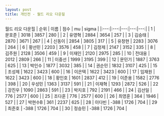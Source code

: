 ```yaml
---
layout: post
title: 개인전 - 월드 리오 다운힐
---
```


월드 리오 다운힐
| 순위 | 이름 | 점수 | mu | sigma |
|:---:|:---:|---:|---:|---:|
| 1 | 문호준 | 3018 | 3857 | 280 |
| 2 | 유영혁 | 2884 | 3654 | 257 |
| 3 | 김승태 | 2870 | 3671 | 267 |
| 4 | 신동이 | 2854 | 3805 | 317 |
| 5 | 유창현 | 2283 | 3076 | 264 |
| 6 | 황선민 | 2203 | 3576 | 458 |
| 7 | 김정제 | 2147 | 3152 | 335 |
| 8 | 김주원 | 2128 | 3506 | 459 |
| 9 | 이재인 | 2120 | 2975 | 285 |
| 10 | 전대웅 | 2012 | 2809 | 266 |
| 11 | 이중선 | 1999 | 3195 | 399 |
| 12 | 문민기 | 1887 | 3763 | 625 |
| 13 | 박인수 | 1877 | 3032 | 385 |
| 14 | 권순민 | 1832 | 3107 | 425 |
| 15 | 조성제 | 1622 | 3423 | 600 |
| 16 | 이은택 | 1622 | 3423 | 600 |
| 17 | 임재원 | 1622 | 3423 | 600 |
| 18 | 황인호 | 1601 | 2837 | 412 |
| 19 | 이준용 | 1582 | 2776 | 398 |
| 20 | 우성민 | 1363 | 3137 | 591 |
| 21 | 이재혁 | 1293 | 2872 | 526 |
| 22 | 강진우 | 1090 | 2863 | 591 |
| 23 | 박지호 | 792 | 2191 | 466 |
| 24 | 김선일 | 776 | 2577 | 600 |
| 25 | 조다훈 | 776 | 2577 | 600 |
| 26 | 최영훈 | 364 | 1946 | 527 |
| 27 | 박현수B | 361 | 2237 | 625 |
| 28 | 이다빈 | -388 | 1726 | 704 |
| 29 | 최준호 | -388 | 1726 | 704 |
| 30 | 정승민 | -388 | 1726 | 704 |
